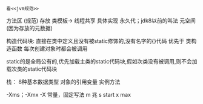     看<<jvm规范>>
方法区   (规范)
      存放 类模板-> 线程共享
         具体实现
 永久代；jdk8以前的叫法
 元空间 (因为存放的元数据)

构造代码块:
    直接在类中定义且没有被static修饰的,没有名字的{}代码
    优先于 类构造函数
    每次创建对象时都会被调用

static的是全局公有的,优先加载主类的static代码块,假如次类没有被调用,则不会加载次类的static代码块

栈：
 8种基本数据类型
 对象的引用变量
 实例方法

-Xms；-Xmx
-X 常量，固定写法
m 兆
s start
x max